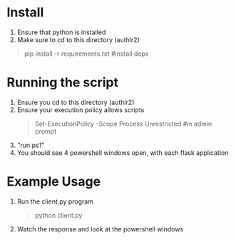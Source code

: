 # Install
1. Ensure that python is installed
2. Make sure to cd to this directory (authlr2)
> pip install -r requirements.txt #install deps

# Running the script
1. Ensure you cd to this directory (authlr2)
2. Ensure your execution policy allows scripts
   > Set-ExecutionPolicy -Scope Process Unrestricted #in admin prompt
3. "run.ps1"
4. You should see 4 powershell windows open, with each flask application

# Example Usage
1. Run the client.py program
   > python client.py
2. Watch the response and look at the powershell windows
